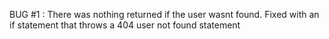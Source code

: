 BUG #1 : There was nothing returned if the user wasnt found. Fixed with an if statement that throws a 404 user not found statement


